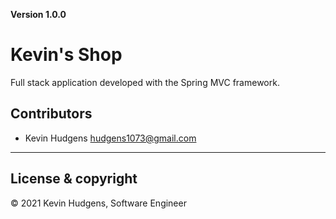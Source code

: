 **Version 1.0.0**

# Kevin's Shop

Full stack application developed with the Spring MVC framework.

## Contributors

- Kevin Hudgens <hudgens1073@gmail.com>

---

## License & copyright

© 2021 Kevin Hudgens, Software Engineer
